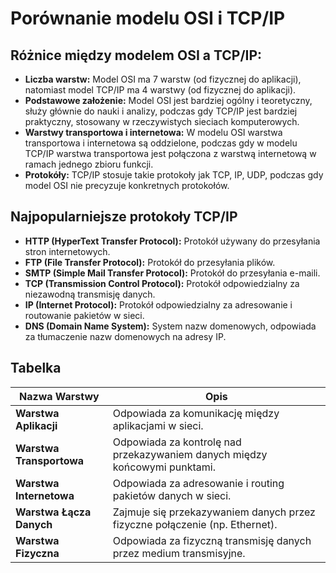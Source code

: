 # Porównanie modelu OSI i TCP/IP

## Różnice między modelem OSI a TCP/IP:

- **Liczba warstw:** Model OSI ma 7 warstw (od fizycznej do aplikacji), natomiast model TCP/IP ma 4 warstwy (od fizycznej do aplikacji).
- **Podstawowe założenie:** Model OSI jest bardziej ogólny i teoretyczny, służy głównie do nauki i analizy, podczas gdy TCP/IP jest bardziej praktyczny, stosowany w rzeczywistych sieciach komputerowych.
- **Warstwy transportowa i internetowa:** W modelu OSI warstwa transportowa i internetowa są oddzielone, podczas gdy w modelu TCP/IP warstwa transportowa jest połączona z warstwą internetową w ramach jednego zbioru funkcji.
- **Protokóły:** TCP/IP stosuje takie protokoły jak TCP, IP, UDP, podczas gdy model OSI nie precyzuje konkretnych protokołów.

## Najpopularniejsze protokoły TCP/IP

- **HTTP (HyperText Transfer Protocol):** Protokół używany do przesyłania stron internetowych.
- **FTP (File Transfer Protocol):** Protokół do przesyłania plików.
- **SMTP (Simple Mail Transfer Protocol):** Protokół do przesyłania e-maili.
- **TCP (Transmission Control Protocol):** Protokół odpowiedzialny za niezawodną transmisję danych.
- **IP (Internet Protocol):** Protokół odpowiedzialny za adresowanie i routowanie pakietów w sieci.
- **DNS (Domain Name System):** System nazw domenowych, odpowiada za tłumaczenie nazw domenowych na adresy IP.

## Tabelka

| **Nazwa Warstwy**           | **Opis**                                                                 |
|-----------------------------|---------------------------------------------------------------------------|
| **Warstwa Aplikacji**        | Odpowiada za komunikację między aplikacjami w sieci.                       |
| **Warstwa Transportowa**     | Odpowiada za kontrolę nad przekazywaniem danych między końcowymi punktami. |
| **Warstwa Internetowa**      | Odpowiada za adresowanie i routing pakietów danych w sieci.               |
| **Warstwa Łącza Danych**     | Zajmuje się przekazywaniem danych przez fizyczne połączenie (np. Ethernet).|
| **Warstwa Fizyczna**         | Odpowiada za fizyczną transmisję danych przez medium transmisyjne.        |

